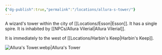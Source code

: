 ```yaml
---
{"dg-publish":true,"permalink":"/locations/allura-s-tower/"}
---
```


A wizard's tower within the city of [[Locations/Esson\|Esson]]. It has a single spire. It is inhabited by [[NPCs/Allura Vilerial\|Allura Vilerial]].

It is immediately to the west of [[Locations/Harbin's Keep\|Harbin's Keep]].

![Allura's Tower.webp|Allura's Tower](/img/user/Assets/Allura's%20Tower.webp)
